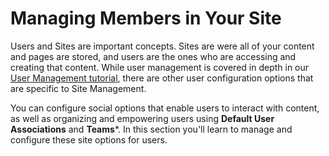 # Managing Members in Your Site

Users and Sites are important concepts. Sites are were all of your content and 
pages are stored, and users are the ones who are  accessing and creating that 
content. While user management is covered in depth in our [User Management tutorial](/discover/portal/-/knowledge_base/7-1/roles-and-permissions),
there are other user configuration options that are specific to Site Management.

You can configure social options that enable users to interact with content, as 
well as organizing and empowering users using **Default User Associations** and 
**Teams***. In this section you'll learn to manage and configure these site 
options for users.
